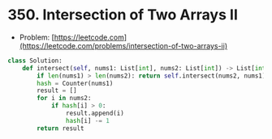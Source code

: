 # 350. Intersection of Two Arrays II

- Problem: [https://leetcode.com](https://leetcode.com/problems/intersection-of-two-arrays-ii)

```python
class Solution:
    def intersect(self, nums1: List[int], nums2: List[int]) -> List[int]:
        if len(nums1) > len(nums2): return self.intersect(nums2, nums1)
        hash = Counter(nums1)
        result = []
        for i in nums2:
            if hash[i] > 0:
                result.append(i)
                hash[i] -= 1
        return result
```